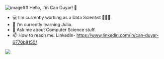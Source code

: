 ![image](https://github.com/user-attachments/assets/1608e67e-3125-4ff0-ae53-334d20fc25fb)## Hello, I'm Can Duyar! 👋

- 💻 I’m currently working as a Data Scientist 🧑🏻‍💻. 
- 🌱 I’m currently learning Julia.
- 💬 Ask me about Computer Science stuff.
- 📫 How to reach me: LinkedIn- https://www.linkedin.com/in/can-duyar-6770b8150/

<img src = "https://github-readme-stats.vercel.app/api?username=CanDuyar&&show_icons=true&title_color=ffffff&icon_color=bb2acf&text_color=daf7dc&bg_color=151515">

